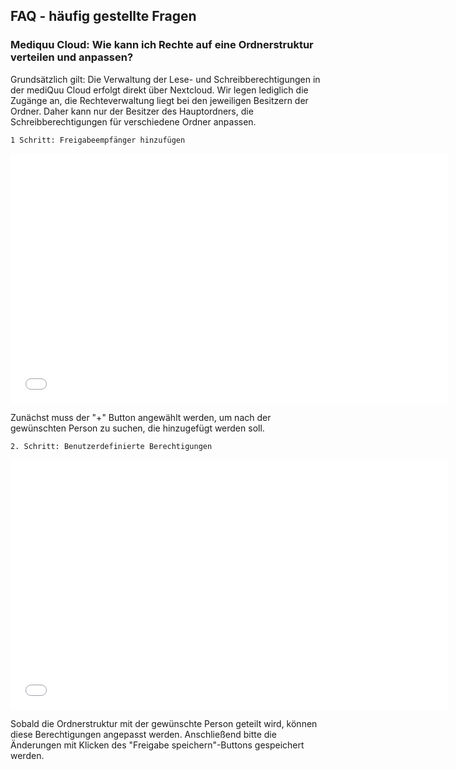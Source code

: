 ## FAQ - häufig gestellte Fragen

### Mediquu Cloud: Wie kann ich Rechte auf eine Ordnerstruktur verteilen und anpassen?

Grundsätzlich gilt: Die Verwaltung der Lese- und Schreibberechtigungen in der mediQuu Cloud erfolgt direkt über Nextcloud. Wir legen lediglich die Zugänge an, die Rechteverwaltung liegt bei den jeweiligen Besitzern der Ordner. Daher kann nur der Besitzer des Hauptordners, die Schreibberechtigungen für verschiedene Ordner anpassen.

    1 Schritt: Freigabeempfänger hinzufügen

<embed src="../../docs/Dokumente/Ärztenetz/ordnerfreigabe_1.pdf" width="700" height="400" type="application/pdf">


Zunächst muss der "+" Button angewählt werden, um nach der gewünschten Person zu suchen, die hinzugefügt werden soll.

    2. Schritt: Benutzerdefinierte Berechtigungen

<embed src="../../docs/Dokumente/Ärztenetz/ordnerfreigabe_2.pdf" width="700" height="400" type="application/pdf">


Sobald die Ordnerstruktur mit der gewünschte Person geteilt wird, können diese Berechtigungen angepasst werden.
Anschließend bitte die Änderungen mit Klicken des "Freigabe speichern"-Buttons gespeichert werden.
